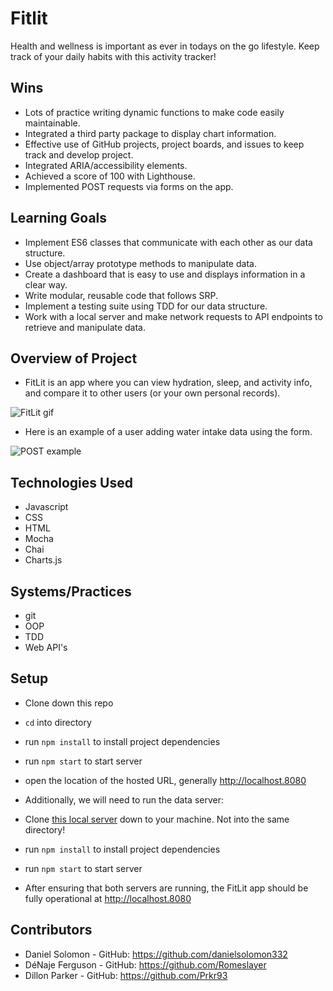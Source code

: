 # Fitlit
Health and wellness is important as ever in todays on the go lifestyle. Keep track of your daily habits with this activity tracker!

## Wins
- Lots of practice writing dynamic functions to make code easily maintainable.
- Integrated a third party package to display chart information.
- Effective use of GitHub projects, project boards, and issues to keep track and develop project.
- Integrated ARIA/accessibility elements.
- Achieved a score of 100 with Lighthouse.
- Implemented POST requests via forms on the app.

## Learning Goals
- Implement ES6 classes that communicate with each other as our data structure.
- Use object/array prototype methods to manipulate data.
- Create a dashboard that is easy to use and displays information in a clear way.
- Write modular, reusable code that follows SRP.
- Implement a testing suite using TDD for our data structure.
- Work with a local server and make network requests to API endpoints to retrieve and manipulate data.

## Overview of Project
- FitLit is an app where you can view hydration, sleep, and activity info, and compare it to other users (or your own personal records).

![FitLit gif](https://user-images.githubusercontent.com/90291724/156088838-2ed037d4-cc45-40a8-b4c2-25db07f7f045.gif)

- Here is an example of a user adding water intake data using the form.

![POST example](https://user-images.githubusercontent.com/90291724/156088362-62a26648-3212-4907-94a6-65fdcc96ed38.gif)

## Technologies Used
- Javascript
- CSS
- HTML
- Mocha
- Chai
- Charts.js

## Systems/Practices
- git
- OOP
- TDD
- Web API's

## Setup
- Clone down this repo
- `cd` into directory
- run `npm install` to install project dependencies
- run `npm start` to start server
- open the location of the hosted URL, generally http://localhost.8080

- Additionally, we will need to run the data server:
- Clone [this local server](https://github.com/turingschool-examples/fitlit-api) down to your machine. Not into the same directory!
- run `npm install` to install project dependencies
- run `npm start` to start server
- After ensuring that both servers are running, the FitLit app should be fully operational at http://localhost.8080

## Contributors
- Daniel Solomon - GitHub: https://github.com/danielsolomon332
- DéNaje Ferguson - GitHub: https://github.com/Romeslayer
- Dillon Parker - GitHub: https://github.com/Prkr93
